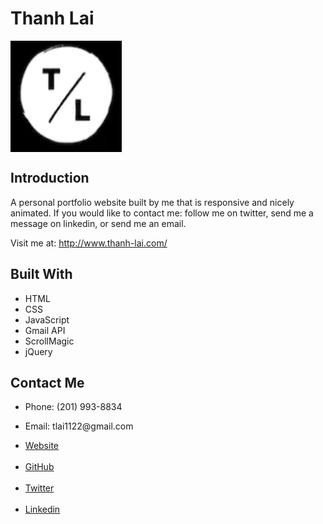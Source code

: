 # Thanh Lai
<img align="center" width="178" height="178"
     title="Size Limit logo" src="./images/favicon.png">

## Introduction
A personal portfolio website built by me that is responsive and nicely animated. If you would like to contact me: follow me on twitter, send me a message on linkedin, or send me an email. 

Visit me at: http://www.thanh-lai.com/

## Built With

- HTML
- CSS
- JavaScript
- Gmail API
- ScrollMagic
- jQuery

## Contact Me

<ul>
  <li><p>Phone: (201) 993-8834</p></li>
  <li><p>Email: tlai1122@gmail.com</p></li>
  <li><a href="http://www.thanh-lai.com/" target="_blank" >Website</a></li><br>
  <li><a href="https://github.com/Thanh-Lai" target="_blank" >GitHub</a></li><br>
  <li><a href="https://twitter.com/tlaiful" target="_blank" >Twitter</a></li><br>
  <li><a href="https://www.linkedin.com/in/thanhlai/" target="_blank" >Linkedin</a></li><br>
</ul>




